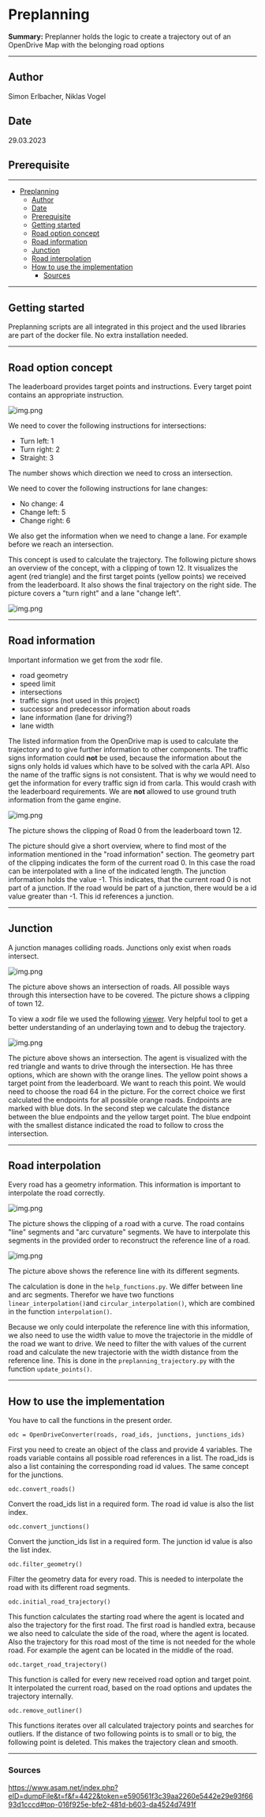 # Preplanning

**Summary:** Preplanner holds the logic to create a trajectory out of an OpenDrive Map with the belonging road options

---

## Author

Simon Erlbacher, Niklas Vogel

## Date

29.03.2023

## Prerequisite

---
<!-- TOC -->
* [Preplanning](#preplanning)
  * [Author](#author)
  * [Date](#date)
  * [Prerequisite](#prerequisite)
  * [Getting started](#getting-started)
  * [Road option concept](#road-option-concept)
  * [Road information](#road-information)
  * [Junction](#junction)
  * [Road interpolation](#road-interpolation)
  * [How to use the implementation](#how-to-use-the-implementation)
    * [Sources](#sources)
<!-- TOC -->

---

## Getting started

Preplanning scripts are all integrated in this project and the used libraries are part of the docker file.
No extra installation needed.

---

## Road option concept

The leaderboard provides target points and instructions. Every target point contains an appropriate instruction.

![img.png](../00_assets/road_option.png)

We need to cover the following instructions for intersections:

* Turn left: 1
* Turn right: 2
* Straight: 3

The number shows which direction we need to cross an intersection.

We need to cover the following instructions for lane changes:

* No change: 4
* Change left: 5
* Change right: 6

We also get the information when we need to change a lane. For example before we reach an intersection.

This concept is used to calculate the trajectory. The following picture shows an overview of the concept, with a
clipping of town 12. It visualizes the agent (red triangle) and the first target points (yellow points) we received
from the leaderboard. It also shows the final trajectory on the right side. The picture covers a "turn right" and
a lane "change left".

![img.png](../00_assets/road_options_concept.png)

---

## Road information

Important information we get from the xodr file.

* road geometry
* speed limit
* intersections
* traffic signs (not used in this project)
* successor and predecessor information about roads
* lane information (lane for driving?)
* lane width

The listed information from the OpenDrive map is used to calculate the trajectory and to give further information
to other components. The traffic signs information could **not** be used, because the information about the signs
only holds id values which have to be solved with the carla API. Also the name of the traffic signs is not consistent.
That is why we would need to get the information for every traffic sign id from carla. This would crash with the
leaderboard requirements. We are **not** allowed to use ground truth information from the game engine.

![img.png](../00_assets/Road0_cutout.png)

The picture shows the clipping of Road 0 from the leaderboard town 12.

The picture should give a short overview, where to find most of the information mentioned in the "road information"
section. The geometry part of the clipping indicates the form of the current road 0. In this case the road can
be interpolated with a line of the indicated length.
The junction information holds the value -1. This indicates, that the current road 0 is not part of a junction.
If the road would be part of a junction, there would be a id value greater than -1. This id references a junction.

---

## Junction

A junction manages colliding roads. Junctions only exist when roads intersect.

![img.png](../00_assets/junction.png)

The picture above shows an intersection of roads. All possible ways through this intersection have to be covered.
The picture shows a clipping of town 12.

To view a xodr file we used the following [viewer](https://odrviewer.io/). Very helpful tool to get a better
understanding of an underlaying town and to debug the trajectory.

![img.png](../00_assets/intersection_2.png)

The picture above shows an intersection. The agent is visualized with the red triangle and wants to drive through
the intersection. He has three options, which are shown with the orange lines. The yellow point shows a target point
from the leaderboard. We want to reach this point.
We would need to choose the road 64 in the picture. For the correct choice we first calculated the endpoints for
all possible orange roads. Endpoints are marked with blue dots. In the second step we calculate the distance between
the blue endpoints and the yellow target point. The blue endpoint with the smallest distance indicated the road to
follow to cross the intersection.

---

## Road interpolation

Every road has a geometry information. This information is important to interpolate the road correctly.

![img.png](../00_assets/reference_xodr.png)

The picture shows the clipping of a road with a curve. The road contains "line" segments and "arc curvature" segments.
We have to interpolate this segments in the provided order to reconstruct the reference line of a road.

![img.png](../00_assets/reference.png)

The picture above shows the reference line with its different segments.

The calculation is done in the `help_functions.py`. We differ between line and arc segments.
Therefor we have two functions `linear_interpolation()`and `circular_interpolation()`, which are combined in the
function `interpolation()`.

Because we only could interpolate the reference line with this information, we also need to use the width value to
move the trajectorie in the middle of the road we want to drive. We need to filter the with values of the current road
and calculate the new trajectorie with the width distance from the reference line.
This is done in the `preplanning_trajectory.py` with the function `update_points()`.

---

## How to use the implementation

You have to call the functions in the present order.

`odc = OpenDriveConverter(roads, road_ids, junctions, junctions_ids)`

First you need to create an object of the class and provide 4 variables. The roads variable contains all possible road
references in a list. The road_ids is also a list containing the corresponding road id values. The same concept for
the junctions.

`odc.convert_roads()`

Convert the road_ids list in a required form. The road id value is also the list index.

`odc.convert_junctions()`

Convert the junction_ids list in a required form. The junction id value is also the list index.

`odc.filter_geometry()`

Filter the geometry data for every road. This is needed to interpolate the road with its different road segments.

`odc.initial_road_trajectory()`

This function calculates the starting road where the agent is located and also the trajectory for the first road.
The first road is handled extra, because we also need to calculate the side of the road, where the agent is located.
Also the trajectory for this road most of the time is not needed for the whole road. For example the agent can
be located in the middle of the road.

`odc.target_road_trajectory()`

This function is called for every new received road option and target point. It interpolated the current road, based
on the road options and updates the trajectory internally.

`odc.remove_outliner()`

This functions iterates over all calculated trajectory points and searches for outliers. If the distance of
two following points is to small or to big, the following point is deleted. This makes the trajectory clean and smooth.

---

### Sources

<https://www.asam.net/index.php?eID=dumpFile&t=f&f=4422&token=e590561f3c39aa2260e5442e29e93f6693d1cccd#top-016f925e-bfe2-481d-b603-da4524d7491f>
